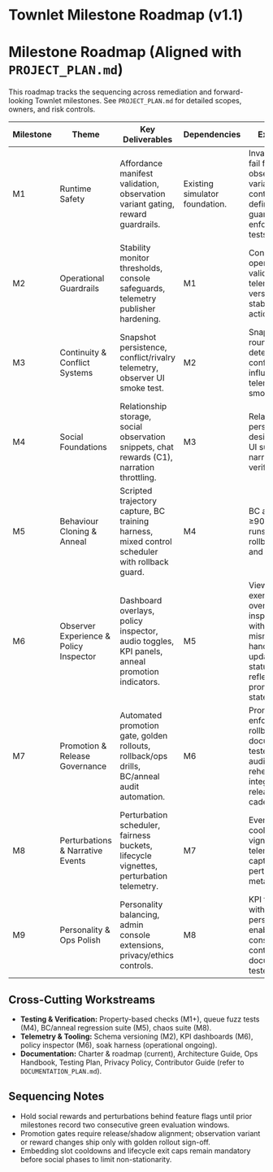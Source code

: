 # Townlet Milestone Roadmap (v1.1)

# Milestone Roadmap (Aligned with `PROJECT_PLAN.md`)

This roadmap tracks the sequencing across remediation and forward-looking Townlet milestones. See `PROJECT_PLAN.md` for detailed scopes, owners, and risk controls.

| Milestone | Theme | Key Deliverables | Dependencies | Exit Criteria |
| --- | --- | --- | --- | --- |
| M1 | Runtime Safety | Affordance manifest validation, observation variant gating, reward guardrails. | Existing simulator foundation. | Invalid manifests fail fast; observation variants contractually defined; reward guardrails enforced with tests. |
| M2 | Operational Guardrails | Stability monitor thresholds, console safeguards, telemetry publisher hardening. | M1 | Console operations validated, telemetry stream versioned, stability alerts actionable. |
| M3 | Continuity & Conflict Systems | Snapshot persistence, conflict/rivalry telemetry, observer UI smoke test. | M2 | Snapshots round-trip deterministically; conflict events influence telemetry; UI smoke passes. |
| M4 | Social Foundations | Relationship storage, social observation snippets, chat rewards (C1), narration throttling. | M3 | Relationships persisted per design; observer UI surfaces ties; narration guard verified. |
| M5 | Behaviour Cloning & Anneal | Scripted trajectory capture, BC training harness, mixed control scheduler with rollback guard. | M4 | BC accuracy ≥90%; anneal runs with rollback guard and tests. |
| M6 | Observer Experience & Policy Inspector | Dashboard overlays, policy inspector, audio toggles, KPI panels, anneal promotion indicators. | M5 | Viewer exercises overlays and inspector without schema mismatches; ops handbook updated; anneal status panel reflects promotion gate state. |
| M7 | Promotion & Release Governance | Automated promotion gate, golden rollouts, rollback/ops drills, BC/anneal audit automation. | M6 | Promotion gate enforces KPIs, rollback drills documented and tested; dataset audits & anneal rehearsals integrated into release cadence. |
| M8 | Perturbations & Narrative Events | Perturbation scheduler, fairness buckets, lifecycle vignettes, perturbation telemetry. | M7 | Events fire with cooldowns, vignettes render, telemetry captures perturbation metadata. |
| M9 | Personality & Ops Polish | Personality balancing, admin console extensions, privacy/ethics controls. | M8 | KPI targets met with personalities enabled; console/ethics controls documented and tested. |

## Cross-Cutting Workstreams

- **Testing & Verification:** Property-based checks (M1+), queue fuzz tests (M4), BC/anneal regression suite (M5), chaos suite (M8).
- **Telemetry & Tooling:** Schema versioning (M2), KPI dashboards (M6), policy inspector (M6), soak harness (operational ongoing).
- **Documentation:** Charter & roadmap (current), Architecture Guide, Ops Handbook, Testing Plan, Privacy Policy, Contributor Guide (refer to `DOCUMENTATION_PLAN.md`).

## Sequencing Notes

- Hold social rewards and perturbations behind feature flags until prior milestones record two consecutive green evaluation windows.
- Promotion gates require release/shadow alignment; observation variant or reward changes ship only with golden rollout sign-off.
- Embedding slot cooldowns and lifecycle exit caps remain mandatory before social phases to limit non-stationarity.
